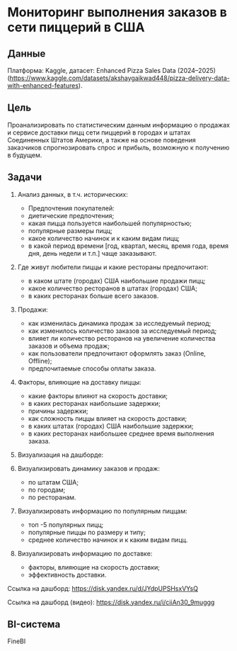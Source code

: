# Мониторинг выполнения заказов в сети пиццерий в США


## Данные

Платформа: Kaggle, датасет: Enhanced Pizza Sales Data (2024–2025) (https://www.kaggle.com/datasets/akshaygaikwad448/pizza-delivery-data-with-enhanced-features).

## Цель

Проанализировать по статистическим данным информацию о продажах и сервисе доставки пицц сети пиццерий в городах и штатах Соединенных Штатов Америки, 
а также на основе поведения заказчиков спрогнозировать спрос и прибыль, возможную к получению в будущем.

## Задачи

1. Анализ данных, в т.ч. исторических:  
   - Предпочтения покупателей:  
   - диетические предпочтения;  
   - какая пицца пользуется наибольшей популярностью;  
   - популярные размеры пицц;  
   - какое количество начинок и к каким видам пицц;  
   - в какой период времени [год, квартал, месяц, время года, время дня, день недели и т.п.] чаще заказывают.  

2. Где живут любители пиццы и какие рестораны предпочитают:  
   * в каком штате (городах) США наибольшие продажи пицц;  
   * какое количество ресторанов в штатах (городах) США;  
   * в каких ресторанах больше всего заказов.    
  
3. Продажи:  
   * как изменилась динамика продаж за исследуемый период;  
   * как изменилось количество заказов за исследуемый период;  
   * влияет ли количество ресторанов на увеличение количества заказов и объема продаж;  
   * как пользователи предпочитают оформлять заказ (Online, Offline);  
   * предпочитаемые способы оплаты заказа.  
  
4. Факторы, влияющие на доставку пиццы:  
   * какие факторы влияют на скорость доставки;  
   * в каких ресторанах наибольшие задержки;  
   * причины задержки;  
   * как сложность пиццы влияет на скорость доставки;  
   * в каких штатах (городах) США наибольшие задержки;  
   * в каких ресторанах наибольшее среднее время выполнения заказа.   

2. Визуализация на дашборде:  
1. Визуализировать динамику заказов и продаж:  
   * по штатам США;  
   * по городам;  
   * по ресторанам.  
2. Визуализировать информацию по популярным пиццам:  
   * топ -5 популярных пицц;  
   * популярные пиццы по размеру и типу;  
   * среднее количество начинок и к каким видам пицц. 
3. Визуализировать информацию по доставке:  
   * факторы, влияющие на скорость доставки;  
   * эффективность доставки.

Ссылка на дашборд: https://disk.yandex.ru/d/JYdpUPSHsxVYsQ

Ссылка на дашборд (видео): https://disk.yandex.ru/i/ciiAn30_9muggg

## BI-система

FineBI
